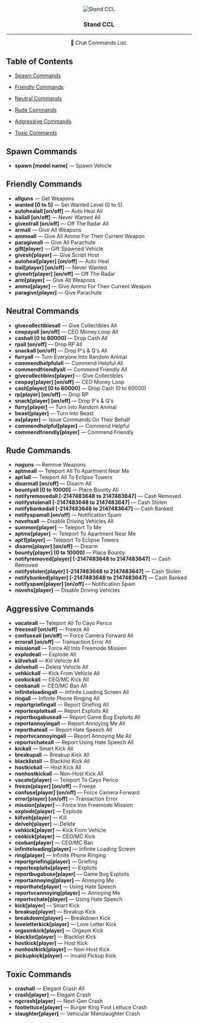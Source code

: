 <p align="center">
 <img src="https://cdn.discordapp.com/icons/948318760786342008/a_712ab34950f69d6f6f62d76c117862fb.png" alt="Stand CCL">
</p>

<h3 align="center">Stand CCL</h3>

---

<p align = "center">💬 Chat Commands List.</p>


## Table of Contents
- [Spawn Commands](#spawn_cmds)

- [Friendly Commands](#friendly_cmds)

- [Neutral Commands](#neutral_cmds)

- [Rude Commands](#rude_cmds)

- [Aggressive Commands](#aggressive_cmds)

- [Toxic Commands](#toxic_cmds)

## Spawn Commands<a name = "spawn_cmds"></a>

- **spawn [model name]** — Spawn Vehicle

## Friendly Commands<a name = "friendly_cmds"></a>

- **allguns** — Get Weapons
- **wanted [0 to 5]** — Set Wanted Level (0 to 5)
- **autohealall [on/off]** — Auto Heal All
- **bailall [on/off]** — Never Wanted All
- **giveotrall [on/off]** — Off The Radar All
- **armall** — Give All Weapons
- **ammoall** — Give All Ammo For Their Current Weapon
- **paragiveall** — Give All Parachute
- **gift[player]** — Gift Spawned Vehicle
- **givesh[player]** — Give Script Host
- **autoheal[player] [on/off]** — Auto Heal
- **bail[player] [on/off]** — Never Wanted
- **giveotr[player] [on/off]** — Off The Radar
- **arm[player]** — Give All Weapons
- **ammo[player]** —  Give Ammo For Their Current Weapon
- **paragive[player]** — Give Parachute

## Neutral Commands<a name = "neutral_cmds"></a>

- **givecollectiblesall** — Give Collectibles All
- **ceopayall [on/off]** — CEO Money Loop All
- **cashall [0 to 60000]** — Drop Cash All
- **rpall [on/off]** — Drop RP All
- **snackall [on/off]** — Drop P's & Q's All
- **furryall** — Turn Everyone Into Random Animal 
- **commendhelpfulall** — Commend Helpful All
- **commendfriendlyall** — Commend Friendly All
- **givecollectibles[player]** — Give Collectibles
- **ceopay[player] [on/off]** — CEO Money Loop
- **cash[player] [0 to 60000]** — Drop Cash (0 to 60000)
- **rp[player] [on/off]** — Drop RP
- **snack[player] [on/off]** — Drop P's & Q's
- **furry[player]** — Turn Into Random Animal
- **beast[player]** — Turn Into Beast
- **as[player]** — Issue Commands On Their Behalf
- **commendhelpful[player]** — Commend Helpful
- **commendfriendly[player]** — Commend Friendly

## Rude Commands<a name = "rude_cmds"></a>

- **noguns** — Remove Weapons
- **aptmeall** — Teleport All To Apartment Near Me
- **apt1all** — Teleport All To Eclipse Towers
- **disarmall [on/off]** — Disarm All
- **bountyall [0 to 10000]** — Place Bounty All
- **notifyremovedall [-2147483648 to 2147483647]** — Cash Removed
- **notifystolenall [-2147483648 to 2147483647]** — Cash Stolen
- **notifybankedall [-2147483648 to 2147483647]** — Cash Banked
- **notifyspamall [on/off]** — Notification Spam
- **novehsall** — Disable Driving Vehicles All
- **summon[player]** — Teleport To Me
- **aptme[player]** — Teleport To Apartment Near Me
- **apt1[player]** — Teleport To Eclipse Towers
- **disarm[player] [on/off]** — Disarm
- **bounty[player] [0 to 10000]** — Place Bounty
- **notifyremoved[player] [-2147483648 to 2147483647]** — Cash Removed
- **notifystolen[player] [-2147483648 to 2147483647]** — Cash Stolen
- **notifybanked[player] [-2147483648 to 2147483647]** — Cash Banked
- **notifyspam[player] [on/off]** — Notification Spam
- **novehs[player]** — Disable Driving Vehicles

## Aggressive Commands<a name = "aggressive_cmds"></a>

- **vacateall** — Teleport All To Cayo Perico
- **freezeall [on/off]** — Freeze All
- **confuseall [on/off]** — Force Camera Forward All
- **errorall [on/off]** — Transaction Error All
- **missionall** — Force All Into Freemode Mission
- **explodeall** — Explode All
- **killvehall** — Kill Vehicle All
- **delvehall** — Delete Vehicle All
- **vehkickall** — Kick From Vehicle All
- **ceokickall** — CEO/MC Kick All
- **ceobanall** — CEO/MC Ban All
- **infiniteloadingall** — Infinite Loading Screen All
- **ringall** — Infinite Phone Ringing All
- **reportgriefingall** — Report Griefing All
- **reportexploitsall** — Report Exploits All
- **reportbugabuseall** — Report Game Bug Exploits All
- **reportannoyingall** — Report Annoying Me All
- **reporthateall** — Report Hate Speech All
- **reportvcannoyingall** — Report Annoying Me All
- **reportvchateall** — Report Using Hate Speech All
- **kickall** — Smart Kick All
- **breakupall** — Breakup Kick All
- **blacklistall** — Blacklist Kick All
- **hostkickall** — Host Kick All
- **nonhostkickall**  — Non-Host Kick All
- **vacate[player]** — Teleport To Cayo Perico
- **freeze[player] [on/off]** — Freeze
- **confuse[player] [on/off]** — Force Camera Forward
- **error[player] [on/off]** — Transaction Error
- **mission[player]** — Force Into Freemode Mission
- **explode[player]** — Explode
- **killveh[player]** — Kill
- **delveh[player]** — Delete
- **vehkick[player]** — Kick From Vehicle
- **ceokick[player]** — CEO/MC Kick
- **ceoban[player]** — CEO/MC Ban
- **infiniteloading[player]** — Infinite Loading Screen
- **ring[player]** — Infinite Phone Ringing
- **reportgriefing[player]** — Griefing
- **reportexploits[player]** — Exploits
- **reportbugabuse[player]** — Game Bug Exploits
- **reportannoying[player]** — Annoying Me
- **reporthate[player]** — Using Hate Speech
- **reportvcannoying[player]** — Annoying Me
- **reportvchate[player]** — Using Hate Speech
- **kick[player]** — Smart Kick
- **breakup[player]** — Breakup Kick
- **breakdown[player]** — Breakdown Kick
- **loveletterkick[player]** — Love Letter Kick
- **orgasmkick[player]** — Orgasm Kick
- **blacklist[player]** — Blacklist Kick
- **hostkick[player]** — Host Kick
- **nonhostkick[player]** — Non-Host Kick
- **pickupkick[player]** — Invalid Pickup Kick

## Toxic Commands<a name = "toxic_cmds"></a>

- **crashall**  — Elegant Crash All
- **crash[player]** — Elegant Crash
- **ngcrash[player]** — Next-Gen Crash
- **footlettuce[player]** — Burger King Foot Lettuce Crash
- **slaughter[player]** — Vehicular Manslaughter Crash
